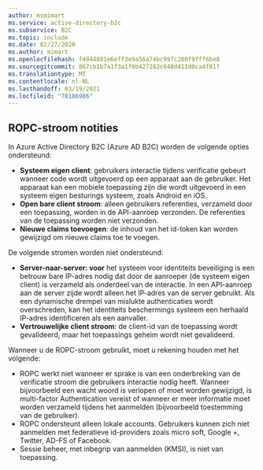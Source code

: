 ```yaml
---
author: msmimart
ms.service: active-directory-b2c
ms.subservice: B2C
ms.topic: include
ms.date: 02/27/2020
ms.author: mimart
ms.openlocfilehash: f4944881e6eff3e9a56a74bc997c280f9fff6be8
ms.sourcegitcommit: 867cb1b7a1f3a1f0b427282c648d411d0ca4f81f
ms.translationtype: MT
ms.contentlocale: nl-NL
ms.lasthandoff: 03/19/2021
ms.locfileid: "78186986"
---
```

## <a name="ropc-flow-notes"></a>ROPC-stroom notities
In Azure Active Directory B2C (Azure AD B2C) worden de volgende opties ondersteund:

- **Systeem eigen client**: gebruikers interactie tijdens verificatie gebeurt wanneer code wordt uitgevoerd op een apparaat aan de gebruiker. Het apparaat kan een mobiele toepassing zijn die wordt uitgevoerd in een systeem eigen besturings systeem, zoals Android en iOS.
- **Open bare client stroom**: alleen gebruikers referenties, verzameld door een toepassing, worden in de API-aanroep verzonden. De referenties van de toepassing worden niet verzonden.
- **Nieuwe claims toevoegen**: de inhoud van het id-token kan worden gewijzigd om nieuwe claims toe te voegen.

De volgende stromen worden niet ondersteund:

- **Server-naar-server: voor** het systeem voor identiteits beveiliging is een betrouw bare IP-adres nodig dat door de aanroeper (de systeem eigen client) is verzameld als onderdeel van de interactie. In een API-aanroep aan de server zijde wordt alleen het IP-adres van de server gebruikt. Als een dynamische drempel van mislukte authenticaties wordt overschreden, kan het identiteits beschermings systeem een herhaald IP-adres identificeren als een aanvaller.
- **Vertrouwelijke client stroom**: de client-id van de toepassing wordt gevalideerd, maar het toepassings geheim wordt niet gevalideerd.

Wanneer u de ROPC-stroom gebruikt, moet u rekening houden met het volgende:

- ROPC werkt niet wanneer er sprake is van een onderbreking van de verificatie stroom die gebruikers interactie nodig heeft. Wanneer bijvoorbeeld een wacht woord is verlopen of moet worden gewijzigd, is multi-factor Authentication vereist of wanneer er meer informatie moet worden verzameld tijdens het aanmelden (bijvoorbeeld toestemming van de gebruiker).
- ROPC ondersteunt alleen lokale accounts. Gebruikers kunnen zich niet aanmelden met federatieve id-providers zoals micro soft, Google +, Twitter, AD-FS of Facebook.
- Sessie beheer, met inbegrip van aanmelden (KMSI), is niet van toepassing.
